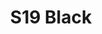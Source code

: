 ---
title: S19 Black
permalink: "/teams/black-2"
teamslug: black-2
members:
- Brandon Benjamin
- Matthew Cline (QB)
- Manny Coleman
- Ryan Dillon
- Jayme Fuglesten
- Alex Kizer
- Mike Kotarski
- Zachary Lampman
- Kip Malcolm
- Matt Pesesky
- Jeremy Steslicki (Captain)
- Ryan Stoffers
- Kirk Yancey
teamid: 7019
name: S19 Black
division: ''
---